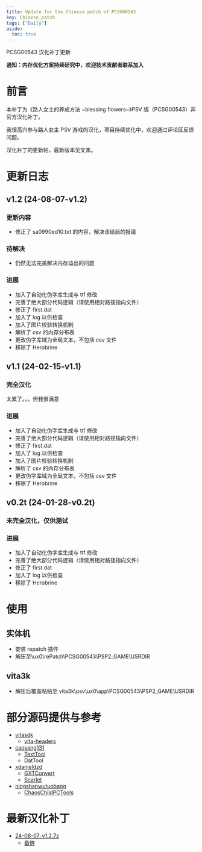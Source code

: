 ```yaml
---
title: Update for the Chinese patch of PCSG00543
key: Chinese_patch
tags: ["Daily"]
aside:
  toc: true
---
```


PCSG00543 汉化补丁更新 <!--more-->

**通知：内存优化方案持续研究中，欢迎技术贡献者联系加入**

# 前言

本补丁为《路人女主的养成方法 ~blessing flowers~》PSV 版（PCSG00543）非官方汉化补丁。

我很高兴参与路人女主 PSV 游戏的汉化，项目持续优化中，欢迎通过评论区反馈问题。

汉化补丁的更新帖，最新版本见文末。

# 更新日志

## v1.2 (24-08-07-v1.2)

### 更新内容

- 修正了 sa0990ed10.txt 的内容，解决该结局的报错

### 待解决

- 仍然无法完美解决内存溢出的问题

### 进展

- 加入了自动化伪字库生成与 ttf 修改
- 完善了绝大部分代码逻辑（请使用相对路径指向文件）
- 修正了 first.dat
- 加入了 log 以供检查
- 加入了图片校验转换机制
- 解析了 csv 的内存分布表
- 更改伪字库域为全局文本，不包括 csv 文件
- 移除了 Herobrine

## v1.1 (24-02-15-v1.1)

### 完全汉化

太累了。。。但我很满意

### 进展

- 加入了自动化伪字库生成与 ttf 修改
- 完善了绝大部分代码逻辑（请使用相对路径指向文件）
- 修正了 first.dat
- 加入了 log 以供检查
- 加入了图片校验转换机制
- 解析了 csv 的内存分布表
- 更改伪字库域为全局文本，不包括 csv 文件
- 移除了 Herobrine

## v0.2t (24-01-28-v0.2t)

### 未完全汉化，仅供测试

### 进展

- 加入了自动化伪字库生成与 ttf 修改
- 完善了绝大部分代码逻辑（请使用相对路径指向文件）
- 修正了 first.dat
- 加入了 log 以供检查
- 移除了 Herobrine

# 使用

## 实体机

- 安装 repatch 插件
- 解压至\ux0\rePatch\PCSG00543\PSP2_GAME\USRDIR

## vita3k

- 解压后覆盖粘贴至 vita3k\psv\ux0\app\PCSG00543\PSP2_GAME\USRDIR

# 部分源码提供与参考

- [vitasdk](https://github.com/vitasdk/)
  - [vita-headers](https://github.com/vitasdk/vita-headers)
- [caoyang131](https://github.com/caoyang131/)
  - [TextTool](https://github.com/caoyang131/TextTool)
  - DatTool
- [xdanieldzd](https://github.com/xdanieldzd/)
  - [GXTConvert](https://github.com/xdanieldzd/GXTConvert)
  - [Scarlet](https://github.com/xdanieldzd/Scarlet)
- [ningshanwutuobang](https://github.com/ningshanwutuobang/)
  - [ChaosChildPCTools](https://github.com/ningshanwutuobang/ChaosChildPCTools)

# 最新汉化补丁

- [24-08-07-v1.2.7z](https://zuckertech-my.sharepoint.com/:u:/g/personal/jex_zuckertech_onmicrosoft_com/EU68iJ2hl79Og4HxY14iCtIBv8tu-gxEG5yjRupX89SdMQ?e=Sr7Qaa)
  - [备链](https://gofile.io/d/i5Jmjk)
